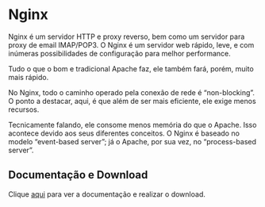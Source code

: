 # Nginx

Nginx é um servidor HTTP e proxy reverso, bem como um servidor para proxy de email IMAP/POP3. O Nginx é um servidor web rápido, leve, e com inúmeras possibilidades de configuração para melhor performance.

Tudo o que o bom e tradicional Apache faz, ele também fará, porém, muito mais rápido.

No Nginx, todo o caminho operado pela conexão de rede é “non-blocking”. O ponto a destacar, aqui, é que além de ser mais eficiente, ele exige menos recursos.

Tecnicamente falando, ele consome menos memória do que o Apache. Isso acontece devido aos seus diferentes conceitos. O Nginx é baseado no modelo “event-based server”; já o Apache, por sua vez, no “process-based server”.

## Documentação e Download

Clique [aqui](http://nginx.org) para ver a documentação e realizar o download.